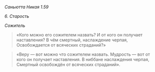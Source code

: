 *Саньютта Никая 1\.59*

*6\. Старость*

*Сожитель*

> «Кого можно его сожителем назвать?
> И от кого он получает наставления?
> В чём смертный, наслаждение черпая,
> Освобождается от всяческих страданий?»

> «Веру — вот можно что сожителем назвать\.
> Мудрость — вот от кого он получает наставления\.
> В ниббане наслаждения черпая,
> Смертный освобождён от всяческих страданий»\.
